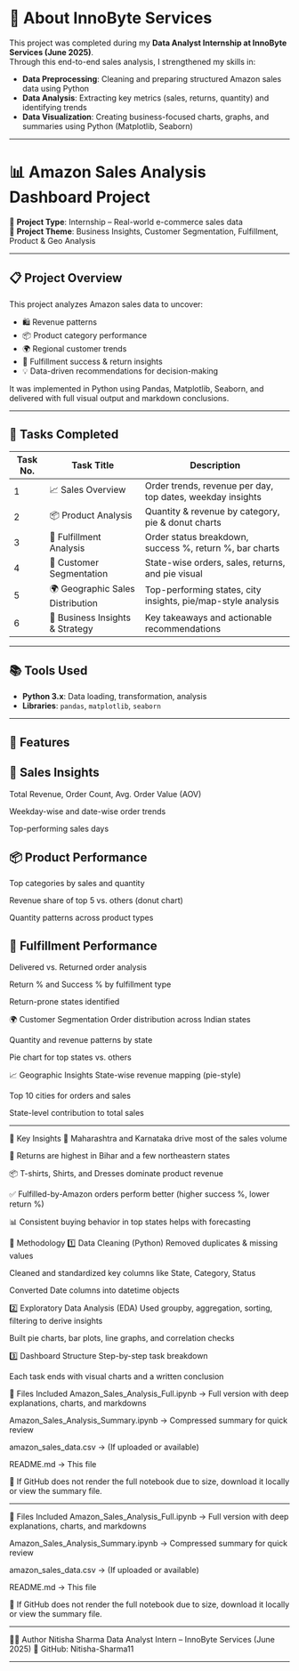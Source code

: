# 🏢 About InnoByte Services

This project was completed during my **Data Analyst Internship at InnoByte Services (June 2025)**.  
Through this end-to-end sales analysis, I strengthened my skills in:

- **Data Preprocessing**: Cleaning and preparing structured Amazon sales data using Python
- **Data Analysis**: Extracting key metrics (sales, returns, quantity) and identifying trends
- **Data Visualization**: Creating business-focused charts, graphs, and summaries using Python (Matplotlib, Seaborn)

---

# 📊 Amazon Sales Analysis Dashboard Project

📁 **Project Type**: Internship – Real-world e-commerce sales data  
📌 **Project Theme**: Business Insights, Customer Segmentation, Fulfillment, Product & Geo Analysis

---

## 📋 Project Overview

This project analyzes Amazon sales data to uncover:
- 🛍️ Revenue patterns
- 📦 Product category performance
- 🌍 Regional customer trends
- 🚚 Fulfillment success & return insights
- 💡 Data-driven recommendations for decision-making

It was implemented in Python using Pandas, Matplotlib, Seaborn, and delivered with full visual output and markdown conclusions.

---

## 🧾 Tasks Completed

| Task No. | Task Title                        | Description |
|----------|-----------------------------------|-------------|
| 1        | 📈 Sales Overview                  | Order trends, revenue per day, top dates, weekday insights  
| 2        | 📦 Product Analysis                | Quantity & revenue by category, pie & donut charts  
| 3        | 🚚 Fulfillment Analysis            | Order status breakdown, success %, return %, bar charts  
| 4        | 🧍 Customer Segmentation           | State-wise orders, sales, returns, and pie visual  
| 5        | 🌍 Geographic Sales Distribution   | Top-performing states, city insights, pie/map-style analysis  
| 6        | 🧠 Business Insights & Strategy    | Key takeaways and actionable recommendations  

---

## 📚 Tools Used

- **Python 3.x**: Data loading, transformation, analysis
- **Libraries**: `pandas`, `matplotlib`, `seaborn`

---

## 🚀 Features

## 🛒 Sales Insights

Total Revenue, Order Count, Avg. Order Value (AOV)

Weekday-wise and date-wise order trends

Top-performing sales days

## 📦 Product Performance

Top categories by sales and quantity

Revenue share of top 5 vs. others (donut chart)

Quantity patterns across product types

## 🚚 Fulfillment Performance

Delivered vs. Returned order analysis

Return % and Success % by fulfillment type

Return-prone states identified

🌍 Customer Segmentation
Order distribution across Indian states

Quantity and revenue patterns by state

Pie chart for top states vs. others

📈 Geographic Insights
State-wise revenue mapping (pie-style)

Top 10 cities for orders and sales

State-level contribution to total sales

---

🧠 Key Insights
💸 Maharashtra and Karnataka drive most of the sales volume

🔁 Returns are highest in Bihar and a few northeastern states

📦 T-shirts, Shirts, and Dresses dominate product revenue

✅ Fulfilled-by-Amazon orders perform better (higher success %, lower return %)

📊 Consistent buying behavior in top states helps with forecasting

📝 Methodology
1️⃣ Data Cleaning (Python)
Removed duplicates & missing values

Cleaned and standardized key columns like State, Category, Status

Converted Date columns into datetime objects

2️⃣ Exploratory Data Analysis (EDA)
Used groupby, aggregation, sorting, filtering to derive insights

Built pie charts, bar plots, line graphs, and correlation checks

3️⃣ Dashboard Structure
Step-by-step task breakdown

Each task ends with visual charts and a written conclusion

📄 Files Included
Amazon_Sales_Analysis_Full.ipynb → Full version with deep explanations, charts, and markdowns

Amazon_Sales_Analysis_Summary.ipynb → Compressed summary for quick review

amazon_sales_data.csv → (If uploaded or available)

README.md → This file

📌 If GitHub does not render the full notebook due to size, download it locally or view the summary file.

---

📄 Files Included
Amazon_Sales_Analysis_Full.ipynb → Full version with deep explanations, charts, and markdowns

Amazon_Sales_Analysis_Summary.ipynb → Compressed summary for quick review

amazon_sales_data.csv → (If uploaded or available)

README.md → This file

📌 If GitHub does not render the full notebook due to size, download it locally or view the summary file.

---

👩‍💻 Author
Nitisha Sharma
Data Analyst Intern – InnoByte Services (June 2025)
📧 GitHub: Nitisha-Sharma11

---

